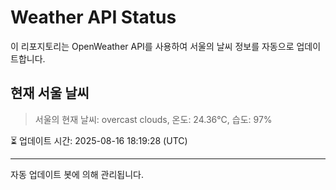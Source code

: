 
# Weather API Status

이 리포지토리는 OpenWeather API를 사용하여 서울의 날씨 정보를 자동으로 업데이트합니다.

## 현재 서울 날씨
> 서울의 현재 날씨: overcast clouds, 온도: 24.36°C, 습도: 97%

⏳ 업데이트 시간: 2025-08-16 18:19:28 (UTC)

---
자동 업데이트 봇에 의해 관리됩니다.
